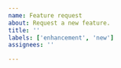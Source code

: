 ```yaml
---
name: Feature request
about: Request a new feature.
title: ''
labels: ['enhancement', 'new']
assignees: ''

---
```


<!--

Thanks for taking the time to file a feature request! Please take the time to search for an existing feature request, to avoid creating duplicate requests. If you find an existing feature request, please give it a thumbs-up reaction, as we'll use these reactions to help prioritize the implementation of these features in the future.

If the feature has not yet been filed, then please describe the feature you'd like to see become a part of RStudio. See:

https://github.com/rstudio/rstudio/wiki/Writing-Good-Feature-Requests

for a guide on how to write good feature requests.

-->
